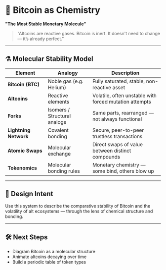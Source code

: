 # 🧪 Bitcoin as Chemistry

**"The Most Stable Monetary Molecule"**  
> “Altcoins are reactive gases. Bitcoin is inert. It doesn't need to change — it’s already perfect.”  

---

## ⚗️ Molecular Stability Model

| Element             | Analogy                          | Description                                                                 |
|---------------------|-----------------------------------|-----------------------------------------------------------------------------|
| **Bitcoin (BTC)**   | Noble gas (e.g. Helium)          | Fully saturated, stable, non-reactive asset                                 |
| **Altcoins**        | Reactive elements                | Volatile, often unstable with forced mutation attempts                      |
| **Forks**           | Isomers / Structural analogs     | Same parts, rearranged — not always functional                              |
| **Lightning Network**| Covalent bonding                | Secure, peer-to-peer trustless transactions                                 |
| **Atomic Swaps**    | Molecular exchange               | Direct swaps of value between distinct compounds                            |
| **Tokenomics**      | Molecular bonding rules          | Monetary chemistry — some bind, others blow up                              |

---

## 🧠 Design Intent

Use this system to describe the comparative stability of Bitcoin and the volatility of alt ecosystems — through the lens of chemical structure and bonding.

---

## 🛠️ Next Steps

- Diagram Bitcoin as a molecular structure
- Animate altcoins decaying over time
- Build a periodic table of token types
